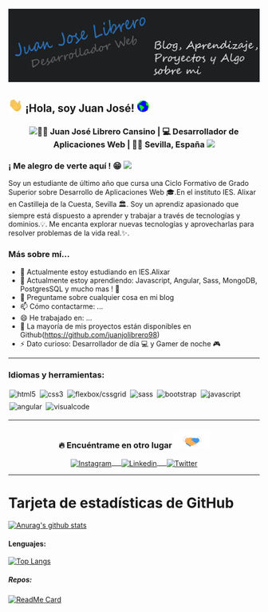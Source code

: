 [![Header](https://raw.githubusercontent.com/juanjolibrero98/juanjolibrero98/master/header-readme.png "Header")]()


## <img src="https://raw.githubusercontent.com/juanjolibrero98/juanjolibrero98/master/saludo.gif" width="29px"> ¡Hola, soy Juan José!&nbsp;<img src="https://raw.githubusercontent.com/juanjolibrero98/juanjolibrero98/master/mundo.gif" width="24px">

<div align = "center">
    <h3><img src="#" width="30">👨‍💻 Juan José Librero Cansino | 💻  Desarrollador de Aplicaciones Web | 🐱‍👤 Sevilla, España <img src="#" width="30"></h3>
</div>

### ¡ Me alegro de verte aquí ! 😁 ![](https://visitor-badge.glitch.me/badge?page_id=anmol098.anmol098)
Soy un estudiante de último año que cursa una Ciclo Formativo de Grado Superior sobre Desarrollo de Aplicaciones Web 🎓.En el instituto IES. Alixar en Castilleja de la Cuesta, Sevilla 🏛. Soy un aprendiz apasionado que siempre está dispuesto a aprender y trabajar a través de tecnologías y dominios.💡. Me encanta explorar nuevas tecnologías y aprovecharlas para resolver problemas de la vida real.✨. 

### Más sobre mí...

- 🔭 Actualmente estoy estudiando en IES.Alixar
- 🌱 Actualmente estoy aprendiendo: Javascript, Angular, Sass, MongoDB, PostgresSQL y mucho mas ! 🚀
- 💬 Preguntame sobre cualquier cosa en mi blog
- 📫 Cómo contactarme: ...
- 😄 He trabajado en: ...
- 🎢 La mayoría de mis  proyectos están disponibles en Github(https://github.com/juanjolibrero98)
- ⚡ Dato curioso:  Desarrollador de día 💻 y Gamer de noche 🎮


<hr>

### Idiomas y herramientas: 
<p align="left">
    <img src="#" alt="html5" style="vertical-align: top; margin: 4px 2px;">
    <img src="#" alt="css3" style="vertical-align: top; margin: 4px 2px;">
    <img src="#" alt="flexbox/cssgrid" style="vertical-align: top; margin: 4px 2px;">
    <img src="#" alt="sass" style="vertical-align: top; margin: 4px 2px;">
    <img src="#" alt="bootstrap" style="vertical-align: top; margin: 4px 2px;">
    <img src="#" alt="javascript" style="vertical-align: top; margin: 4px 2px;">
    <img src="#" alt="angular" style="vertical-align: top; margin: 4px 2px;">
    <img src="#" alt="visualcode" style="vertical-align: top; margin: 4px 2px;">
</p>    

---
### <div align="center"> 🔥  Encuéntrame en otro lugar  <img src="https://raw.githubusercontent.com/juanjolibrero98/juanjolibrero98/master/contacto.gif" height="33px"></div>
<div align="center">
    <a href="#" target="blank"><img align="center" width="30px" src="https://www.vectorlogo.zone/logos/instagram/instagram-icon.svg" alt="Instagram"> &nbsp; &nbsp; </a>
    <a href="#" target="blank"><img align="center" width="30px" src="https://www.vectorlogo.zone/logos/linkedin/linkedin-icon.svg" alt="Linkedin" > &nbsp; &nbsp; </a>
    <a href="#" target="blank"><img align="center" width="30px" src="https://www.vectorlogo.zone/logos/twitter/twitter-official.svg" alt="Twitter"></a>
</div>

<hr>

# Tarjeta de estadísticas de GitHub
[![Anurag's github stats](https://github-readme-stats.vercel.app/api?username=juanjolibrero98&show_icons=true&theme=algolia)](https://github.com/anuraghazra/github-readme-stats)


#### Lenguajes:
[![Top Langs](https://github-readme-stats.vercel.app/api/top-langs/?username=juanjolibrero98&layout=compact)](https://github.com/anuraghazra/github-readme-stats)
 

##### Repos:
[![ReadMe Card](https://github-readme-stats.vercel.app/api/pin/?username=juanjolibrero98&repo=github-readme-stats)](https://github.com/anuraghazra/github-readme-stats)

